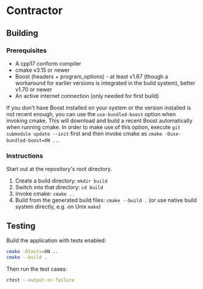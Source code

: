 # Contractor

## Building

### Prerequisites

- A cpp17 conform compiler
- cmake v3.15 or newer
- Boost (headers + program_options) - at least v1.67 (though a workaround for earlier versions is integrated in the build system), better v1.70 or newer
- An active internet connection (only needed for first build)

If you don't have Boost installed on your system or the version installed is not recent enough, you can use the `use-bundled-boost` option when invoking cmake.
This will download and build a recent Boost automatically when running cmake. In order to make use of this option, execute `git submodule update --init` first
and then invoke cmake as `cmake -Duse-bundled-boost=ON ..`.

### Instructions

Start out at the repository's root directory.

1. Create a build directory: `mkdir build`
2. Switch into that directory: `cd build`
3. Invoke cmake: `cmake ..`
4. Build from the generated build files: `cmake --build .` (or use native build system directly, e.g. on Unix `make`)


## Testing

Build the application with tests enabled:
```bash
cmake -Dtests=ON ..
cmake --build .
```

Then run the test cases:
```bash
ctest --output-on-failure
```

